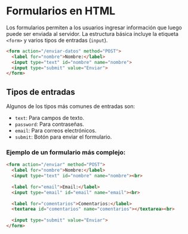 # Formularios en HTML

Los formularios permiten a los usuarios ingresar información que luego puede ser enviada al servidor. La estructura básica incluye la etiqueta `<form>` y varios tipos de entradas (`input`).

```html
<form action="/enviar-datos" method="POST">
  <label for="nombre">Nombre:</label>
  <input type="text" id="nombre" name="nombre">
  <input type="submit" value="Enviar">
</form>
```

## Tipos de entradas

Algunos de los tipos más comunes de entradas son:

- `text`: Para campos de texto.
- `password`: Para contraseñas.
- `email`: Para correos electrónicos.
- `submit`: Botón para enviar el formulario.

### Ejemplo de un formulario más complejo:

```html
<form action="/enviar" method="POST">
  <label for="nombre">Nombre:</label>
  <input type="text" id="nombre" name="nombre"><br>
  
  <label for="email">Email:</label>
  <input type="email" id="email" name="email"><br>
  
  <label for="comentarios">Comentarios:</label>
  <textarea id="comentarios" name="comentarios"></textarea><br>
  
  <input type="submit" value="Enviar">
</form>
```
